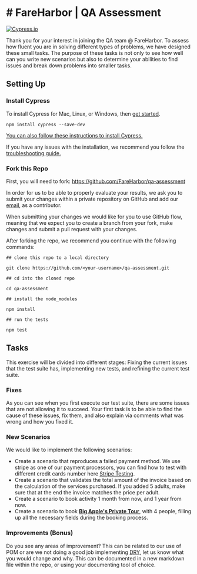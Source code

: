 # # FareHarbor | QA Assessment

  

[![Cypress.io](https://img.shields.io/badge/tested%20with-Cypress-04C38E.svg)](https://www.cypress.io/)

  

Thank you for your interest in joining the QA team @ FareHarbor. To assess how fluent you are in solving different types of problems, we have designed these small tasks. The purpose of these tasks is not only to see how well can you write new scenarios but also to determine your abilities to find issues and break down problems into smaller tasks.

  
  

## Setting Up

  

### Install Cypress

To install Cypress for Mac, Linux, or Windows, then [get started](https://on.cypress.io/install).

    npm install cypress --save-dev

[ You can also follow these instructions to install Cypress.](https://on.cypress.io/guides/installing-and-running#section-installing)

If you have any issues with the installation, we recommend you follow the [troubleshooting guide.](https://docs.cypress.io/guides/references/troubleshooting)

  
### Fork this Repo

First, you will need to fork: https://github.com/FareHarbor/qa-assessment

In order for us to be able to properly evaluate your results, we ask you to submit your changes within a private repository on GitHub and add our [email](priamo.ramirez@fareharbor.com), as a contributor.

When submitting your changes we would like for you to use GitHub flow, meaning that we expect you to create a branch from your fork, make changes and submit a pull request with your changes.

 
After forking the repo, we recommend you continue with the following commands:

    
    ## clone this repo to a local directory
    
    git clone https://github.com/<your-username>/qa-assessment.git
    
    ## cd into the cloned repo
    
    cd qa-assessment
    
    ## install the node_modules
    
    npm install
    
    ## run the tests
    
    npm test
    
      
      
      

## Tasks

  

This exercise will be divided into different stages: Fixing the current issues that the test suite has, implementing new tests, and refining the current test suite.

  

### Fixes
As you can see when you first execute our test suite, there are some issues that are not allowing it to succeed. Your first task is to be able to find the cause of these issues, fix them, and also explain via comments what was wrong and how you fixed it.


### New Scenarios
We would like to implement the following scenarios:

 - Create a scenario that reproduces a failed payment method. We use stripe as one of our payment processors, you can find how to test with different credit cards number here [Stripe Testing](https://stripe.com/docs/testing#declined-payments).
- Create a scenario that validates the total amount of the invoice based on the calculation of the services purchased. If you added 5 adults, make sure that at the end the invoice matches the price per adult.
- Create a scenario to book activity 1 month from now, and 1 year from now.
- Create a scenario to book **[Big Apple's Private Tour](https://demo.fareharbor.com/embeds/book/bigappletours/items/58792/availability/47763921/book/?flow=64752)**, with 4 people, filling up all the necessary fields during the booking process.


### Improvements (Bonus)
Do you see any areas of improvement?  This can be related to our use of POM or are we not doing a good job implementing [DRY](https://www.mindfultester.com/dry-or-dont-repeat-yourself-in-test-automation-part-1/), let us know what you would change and why. This can be documented in a new markdown file within the repo, or using your documenting tool of choice.

